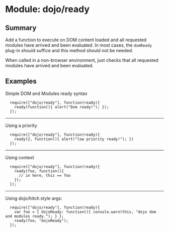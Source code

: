 # Module: dojo/ready

## Summary

Add a function to execute on DOM content loaded and all requested modules have arrived and been evaluated.
In most cases, the `domReady` plug-in should suffice and this method should not be needed.

When called in a non-browser environment, just checks that all requested modules have arrived and been
evaluated.
## Examples

Simple DOM and Modules ready syntax

      require(["dojo/ready"], function(ready){
        ready(function(){ alert("Dom ready!"); });
      });



---

Using a priority

      require(["dojo/ready"], function(ready){
        ready(2, function(){ alert("low priority ready!"); })
      });



---

Using context

      require(["dojo/ready"], function(ready){
        ready(foo, function(){
          // in here, this == foo
        });
      });



---

Using dojo/hitch style args:

      require(["dojo/ready"], function(ready){
        var foo = { dojoReady: function(){ console.warn(this, "dojo dom and modules ready."); } };
        ready(foo, "dojoReady");
      });
